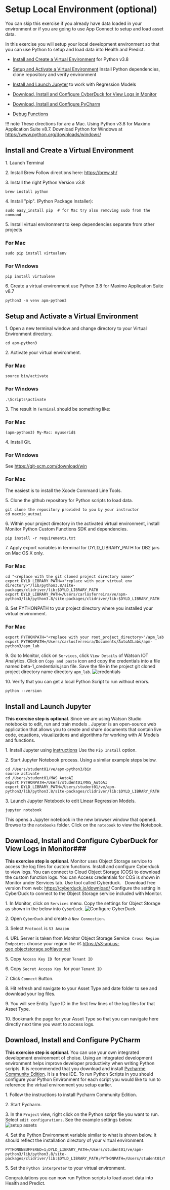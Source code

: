 # Setup Local Environment (optional)

You can skip this exercise if you already have data loaded in your environment or if you are going to use App Connect to setup and load asset data.  

In this exercise you will setup your local development environment so that you can use Python to setup and load data into Health and Predict.

-  [Install and Create a Virtual Environment](#install_ve)  for Python v3.8

-  [Setup and Activate a Virtual Environment](#activate_ve)  Install Python dependencies, clone repository 
    and verify environment

-  [Install and Launch Jupyter](#jupyter) to work with Regression Models

-  [Download,  Install and Configure CyberDuck for View Logs in Monitor](#cyberduck) 

-  [Download, Install and Configure PyCharm](#pycharme)  

-  [Debug Functions](#debug)

!!! note
    These directions for are a Mac. Using Python v3.8 for Maximo Application Suite v8.7.
    Download Python for Windows at  https://www.python.org/downloads/windows/ 
    
## Install and Create a Virtual Environment
<a name="install_ve"></a>

1\.  Launch Terminal

2\.  Install Brew Follow directions here: https://brew.sh/

3\. Install the right Python Version v3.8

```shell script
brew install python 
```
   
4\.  Install "pip". (Python Package Installer):
```shell script
sudo easy_install pip  # for Mac try also removing sudo from the command
```

5\.  Install virtual environment to keep dependencies separate from other projects
    
### For Mac

```shell script
sudo pip install virtualenv 
```

### For Windows

```shell script
pip install virtualenv      
```

6\.  Create a virtual environment use Python 3.8 for Maximo Application Suite v8.7

```shell script
python3 -m venv apm-python3
```

<!-- virtualenv -p python3 env -->

## Setup and Activate a Virtual Environment
<a name="activate_ve"></a>

1\.  Open a new terminal window and change directory to your Virtual Environment directory.

```shell script
cd apm-python3
```

2\.  Activate your virtual environment.

###  For Mac

```shell script
source bin/activate  
```

###  For Windows

```shell script
.\Scripts\activate   
```

3\.  The result in `Terminal` should be something like:

###  For Mac

```shell script
(apm-python3) My-Mac: myuserid$
```

4\.  Install Git.  

### For Windows
See https://git-scm.com/download/win  
    
###  For Mac
The easiest is to install the Xcode Command Line Tools.

5\. Clone the github repository for Python scripts to load data.

```shell script
git clone the repository provided to you by your instructor
cd maxmio_autoai
```

6\.  Within your project directory in the activated virtual environment, install Monitor Python Custom Functions SDK and 
dependencies.  

```shell script
pip install -r requirements.txt
```

7\.  Apply export variables in terminal for DYLD_LIBRARY_PATH for DB2 jars on Mac OS X only.

###  For Mac

```shell script
cd "<replace with the git cloned project directory name>"
export DYLD_LIBRARY_PATH=<"replace with your virtual env directory>"/lib/python3.8/site-packages/clidriver/lib:$DYLD_LIBRARY_PATH
export DYLD_LIBRARY_PATH=/Users/carlosferreira/ve/apm-python3/lib/python3.8/site-packages/clidriver/lib:$DYLD_LIBRARY_PATH
``` 

8\.  Set PYTHONPATH to your project directory where you installed your virtual environment.

###  For Mac

```shell script
export PYTHONPATH="<replace with your root_project_directory>"/apm_lab 
export PYTHONPATH=/Users/carlosferreira/Documents/AutoAILabs/apm-python3/apm_lab 
```

9\.  Go to  Monitor, click on  `Services`, click `View Details` of Watson IOT Analytics.  Click on `Copy and paste` icon 
and copy the credentials into a file named beta-1_credentials.json file.   Save the file in the project git cloned project 
directory name directory `apm_lab`. 
![credentials](/img/monitor_autoai_8.4/s01.png) 

10\.  Verify that you can get a local Python Script to run without errors.

```shell script to validate the version of Python you have installed
python --version
```

  
## Install and Launch Jupyter 
<a name="jupyter"></a>

**This exercise step is optional**. Since we are using Watson Studio notebooks to edit, run and train models .  Jupyter is an open-source web application that allows you to create and share documents that contain live code, equations, visualizations and algorithms for working with AI Models and functions.

1\.  Install Jupyter using [instructions](https://jupyter.org/install) Use the `Pip Install` option.

2\.  Start Jupyter Notebook process.  Using a similar example steps below.

```shell script
cd /Users/student01/ve/apm-python3/bin
source activate
cd /Users/student01/MAS_AutoAI
export PYTHONPATH=/Users/student01/MAS_AutoAI
export DYLD_LIBRARY_PATH=/Users/student01/ve/apm-python3/lib/python3.8/site-packages/clidriver/lib:$DYLD_LIBRARY_PATH
```

3\. Launch Jupyter Notebook to edit Linear Regression Models.

```shell script
jupyter notebook
```

This opens a Jupyter notebook in the new browser window that opened.  Browse to the `notebooks` folder. Click on the `notebook` 
to view the Notebook.

## Download, Install and Configure CyberDuck for View Logs in Monitor###
<a name="cyberduck"></a>

**This exercise step is optional**.  Monitor uses Object Storage service to access the log files for custom functions. Install and configure Cyberduck to 
view logs.  You can connect to Cloud Object Storage (COS)  to download the custom function logs.  You can Access 
credentials for COS is shown in Monitor under Services tab.  Use tool called Cyberduck.   Download free version from 
web: https://cyberduck.io/download/ Configure the setting in CyberDuck to connect to the Object Storage service included 
with Monitor.

1\.  In Monitor, click on `Services` menu.  Copy the settings for Object Storage as shown in the below into `CyberDuck`.  ![Configure CyberDuck](/img/monitor_autoai_8.4/l01.png) 

2\.  Open `CyberDuck` and create a `New Connection`.

3\.  Select  `Protocol` is `S3 Amazon`

4\.  URL Server is taken from Monitor  Object Storage Service  `Cross Region Endpoints`  choose your region like `US`
https://s3-api.us-geo.objectstorage.softlayer.net

5\.  Copy `Access Key ID`  for your `Tenant ID`  

6\.  Copy `Secret Access Key`  for your `Tenant ID`

7\.  Click `Connect` Button. 

8\.  Hit refresh and navigate to your Asset Type and date folder to see and download your log files.

9\.  You will see Entity Type ID in the first few lines of the log files for that Asset Type.

10\.  Bookmark the page for your Asset Type so that you can navigate here directly next time you want to access logs.


## Download, Install and Configure PyCharm
<a name="pycharm"></a>

**This exercise step is optional**.  You can use your own integrated development environment of choise.  Using an integrated development environment helps improve developer productivity when writing Python scripts.  It is recommended that you download and install [Pycharme Community Edition](https://www.jetbrains.com/pycharm/download/#section=mac).  It is a free IDE.  To run Python Scripts in  you should configure your Python Environment for each script you would like to run to reference the virtual environment you setup earlier.

1\.  Follow the instructions to install Pycharm Community Edition.

2\.  Start Pycharm.

3\.  In the `Project` view, right click on the Python script file you want to run.  Select `edit configurations`.   See the
example settings below.
![setup assets](/img/apm_8.7/l19.png) 

4\.  Set the Python Environment variable similar to what is  shown below. It should reflect the installation directory of your virtual environment.

```shell script
PYTHONUNBUFFERED=1;DYLD_LIBRARY_PATH=/Users/student01/ve/apm-python3/lib/python3.8/site-packages/clidriver/lib:$DYLD_LIBRARY_PATH;PYTHONPATH=/Users/student01/MAS_AutoAI
```
    
5\.  Set the `Python interpreter` to your virtual environment.

Congratulations you can now run Python scripts to load asset data into Health and Predict. 